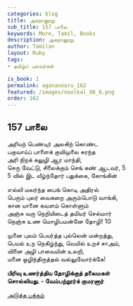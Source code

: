 ```yaml
---
categories: blog
title: அகநானூறு 
sub_title: 157 பாலை
keywords: More, Tamil, Books
description: அகநானூறு 
author: Tamilan
layout: Ruby
tags:
- தமிழ்ப் புலவர்கள் 

is_book: 1
permalink: agananooru_162
featured: /images/noolkal_96_6.png
order: 162
---
```



## 157 பாலை

அரியற் பெண்டிர் அலகிற் கொண்ட  
பகுவாய்ப் பாளைக் குவிமுலை சுரந்த  
அரி நிறக் கலுழி ஆர மாந்தி,  
செரு வேட்டு, சிலைக்கும் செங் கண் ஆடவர், 5  
5 வில் இட வீழ்ந்தோர் பதுக்கை, கோங்கின்

எல்லி மலர்ந்த பைங் கொடி அதிரல்  
பெரும் புலர் வைகறை அரும்பொடு வாங்கி,  
கான யானை கவளம் கொள்ளும்  
அஞ்சு வரு நெறியிடைத் தமியர் செல்மார்  
நெஞ்சு உண மொழிபமன்னே தோழி! 10

முனை புலம் பெயர்த்த புல்லென் மன்றத்து,  
பெயல் உற நெகிழ்ந்து, வெயில் உறச் சாஅய்,  
வினை அழி பாவையின் உலறி,  
மனை ஒழிந்திருத்தல் வல்லுவோர்க்கே!

**பிரிவு உணர்த்திய தோழிக்குத் தலைமகள்  
சொல்லியது. - வேம்பற்றூர்க் குமரனார்**

[அடுத்த பக்கம்](agananooru_163)